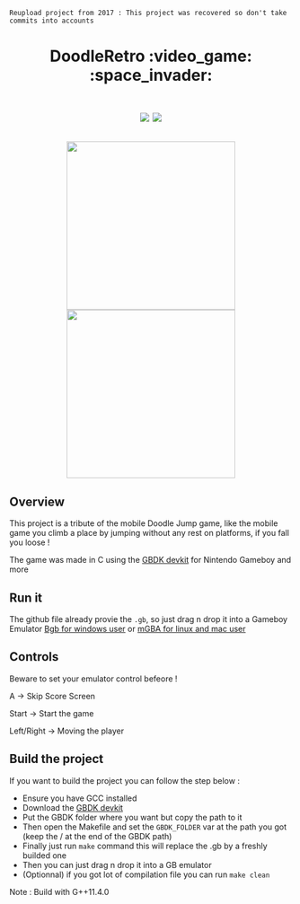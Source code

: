 ``Reupload project from 2017 : This project was recovered so don't take commits into accounts``

<h1 align="center"> DoodleRetro :video_game: :space_invader: <h1>

<p align="center">
        <img src="https://img.shields.io/badge/Gameboy-%204--2--1?style=for-the-badge&label=platform&color=yellowgreen">
        <img src="https://img.shields.io/badge/C-%204--2--1?style=for-the-badge&logo=SDL&logoColor=white&label=language&color=lightgrey">
</p>


<p float="left" align="center">
  <img src="https://img.itch.zone/aW1hZ2UvODMwOTc4LzQ2NTY2NDgucG5n/original/kt3AjI.png" width="300" />
  <img src="https://img.itch.zone/aW1hZ2UvODMwOTc4LzQ2NTY2NTAucG5n/original/uFRQym.png" width="300" /> 
</p>

## Overview
This project is a tribute of the mobile Doodle Jump game, like the mobile game you climb a place by jumping without any rest on platforms, if you fall you loose !


The game was made in C using the [GBDK devkit](https://github.com/gbdk-2020/gbdk-2020) for Nintendo Gameboy and more


## Run it
The github file already provie the ``.gb``, so just drag n drop it into a Gameboy Emulator [Bgb for windows user](http://bgb.bircd.org/) or [mGBA for linux and mac user](https://mgba.io/)


## Controls
Beware to set your emulator control befeore !

A -> Skip Score Screen

Start -> Start the game

Left/Right -> Moving the player


## Build the project

If you want to build the project you can follow the step below :
- Ensure you have GCC installed
- Download the [GBDK devkit](https://github.com/gbdk-2020/gbdk-2020)
- Put the GBDK folder where you want but copy the path to it
- Then open the Makefile and set the ``GBDK_FOLDER`` var at the path you got (keep the / at the end of the GBDK path)
- Finally just run ``make`` command this will replace the .gb by a freshly builded one
- Then you can just drag n drop it into a GB emulator
- (Optionnal) if you got lot of compilation file you can run ``make clean``

  
Note : Build with G++11.4.0 
